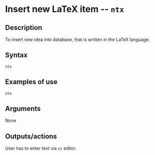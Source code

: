 # Insert new LaTeX item -- `ntx`
## Description
To insert new idea into database, that is written in the
LaTeX language.
## Syntax
`ntx`
## Examples of use
```
ntx
```
## Arguments
None
## Outputs/actions
User has to enter text via `vi` editor.